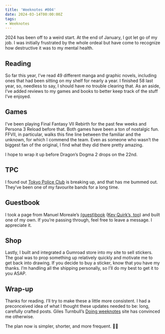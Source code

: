 ```yaml
---
title: 'Weeknotes #004'
date: 2024-03-14T00:00:00Z
tags:
- Weeknotes
---
```

2024 has been off to a weird start. At the end of January, I got let go of my job. I was initially frustrated by the whole ordeal but have come to recognize how destructive it was to my mental health.

## Reading

So far this year, I’ve read 49 different manga and graphic novels, including ones that had been sitting on my shelf for nearly a year. I finished 58 last year, so, needless to say, I should have no trouble clearing that. As an aside, I’ve added reviews to my games and books to better keep track of the stuff I’ve enjoyed.

## Games

I’ve been playing Final Fantasy VII Rebirth for the past few weeks and Persona 3 Reload before that. Both games have been a ton of nostalgic fun. FFVII, in particular, walks this fine line between the familiar and the unknown, for which I commend the team. Even as someone who wasn’t the biggest fan of the original, I find what they did there pretty amazing.

I hope to wrap it up before Dragon’s Dogma 2 drops on the 22nd.

## TPC

I found out <a href="https://www.last.fm/music/Tokyo+Police+Club" target="_blank" rel="noopener">Tokyo Police Club</a> is breaking up, and that has me bummed out. They’ve been one of my favourite bands for a long time.

## Guestbook

I took a page from Manuel Moreale’s <a href="https://manuelmoreale.com/guestbooks-are-cool" target="_blank" rel="noopener">(guest)book</a> (<a href="https://kevquirk.com/i-have-a-guestbook" target="_blank" rel="noopener">Kev Quirk’s, too</a>) and built one of my own. If you’re passing through, feel free to leave a message. I appreciate it.

## Shop

Lastly, I built and integrated a Gumroad store into my site to sell stickers. The goal was to prop something up relatively quickly and motivate me to get back into drawing. If you decide to buy a sticker, know that you have my thanks. I’m handling all the shipping personally, so I’ll do my best to get it to you ASAP.

## Wrap-up

Thanks for reading. I’ll try to make these a little more consistent. I had a preconceived idea of what I thought these updates needed to be: long, carefully crafted posts. Giles Turnbull’s <a href="https://doingweeknotes.com" target="_blank" rel="noopener">Doing weeknotes</a> site has convinced me otherwise.

The plan now is simpler, shorter, and more frequent. 🤞🏻